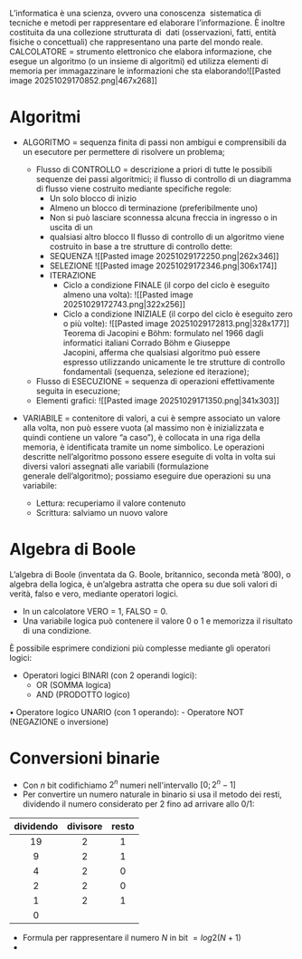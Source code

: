
L’informatica è una scienza, ovvero una conoscenza  sistematica di tecniche e metodi per rappresentare ed elaborare l’informazione. È inoltre costituita da una collezione strutturata di 
dati (osservazioni, fatti, entità fisiche o concettuali) che rappresentano una parte del mondo reale.
	CALCOLATORE = strumento elettronico che elabora informazione, che esegue un algoritmo (o un insieme di algoritmi) ed utilizza elementi di memoria per immagazzinare le informazioni che sta elaborando![[Pasted image 20251029170852.png|467x268]]
		
# Algoritmi

- ALGORITMO = sequenza finita di passi non ambigui e comprensibili da un esecutore per permettere di risolvere un problema;
	- Flusso di CONTROLLO = descrizione a priori di tutte le possibili sequenze dei passi algoritmici; il flusso di controllo di un diagramma di flusso viene costruito mediante specifiche regole:
		- Un solo blocco di inizio
		- Almeno un blocco di terminazione (preferibilmente uno)
		- Non si può lasciare sconnessa alcuna freccia in ingresso o in uscita di un 
		- qualsiasi altro blocco
	 Il flusso di controllo di un algoritmo viene costruito in base a tre strutture di controllo dette: 
		- SEQUENZA
		 ![[Pasted image 20251029172250.png|262x346]]
		- SELEZIONE
		![[Pasted image 20251029172346.png|306x174]]
		- ITERAZIONE
			- Ciclo a condizione FINALE (il corpo del ciclo è eseguito almeno una volta):
			![[Pasted image 20251029172743.png|322x256]]
			- Ciclo a condizione INIZIALE (il corpo del ciclo è eseguito zero o più volte):
			![[Pasted image 20251029172813.png|328x177]]
		Teorema di Jacopini e Böhm: formulato nel 1966 dagli informatici italiani Corrado Böhm e Giuseppe Jacopini, afferma che qualsiasi algoritmo può essere espresso utilizzando unicamente le tre strutture di controllo fondamentali (sequenza, selezione ed iterazione);
	- Flusso di ESECUZIONE = sequenza di operazioni effettivamente seguita in esecuzione;
	- Elementi grafici:
	![[Pasted image 20251029171350.png|341x303]]

- VARIABILE = contenitore di valori, a cui è sempre associato un valore alla volta, non può essere vuota (al massimo non è inizializzata e quindi contiene un valore “a caso”), è collocata in una riga della memoria, è identificata tramite un nome simbolico. Le operazioni descritte nell’algoritmo possono essere eseguite di volta in volta sui diversi valori assegnati alle variabili (formulazione generale dell’algoritmo); possiamo eseguire due operazioni su una variabile:
	- Lettura: recuperiamo il valore contenuto
	- Scrittura: salviamo un nuovo valore

# Algebra di Boole

L’algebra di Boole (inventata da G. Boole, britannico, seconda metà ’800), o algebra della logica, è un’algebra astratta che opera su due soli valori di verità, falso e vero, mediante operatori logici.

- In un calcolatore VERO = 1, FALSO = 0.
- Una variabile logica può contenere il valore 0 o 1 e memorizza il risultato di una condizione.

È possibile esprimere condizioni più complesse mediante gli operatori logici:

- Operatori logici BINARI (con 2 operandi logici):
	- OR (SOMMA logica)
	- AND (PRODOTTO logico)

• Operatore logico UNARIO (con 1 operando):
	- Operatore NOT (NEGAZIONE o inversione)

# Conversioni binarie

- Con *n* bit codifichiamo $2^n$ numeri nell'intervallo $[0; 2^n - 1]$
- Per convertire un numero naturale in binario si usa il metodo dei resti, dividendo il numero considerato per 2 fino ad arrivare allo 0/1: 

| dividendo | divisore | resto |
| :-------: | :------: | :---: |
|    19     |    2     |   1   |
|     9     |    2     |   1   |
|     4     |    2     |   0   |
|     2     |    2     |   0   |
|     1     |    2     |   1   |
|     0     |          |       |

- Formula per rappresentare il numero *N* in bit $=log2(N+1)$
- 